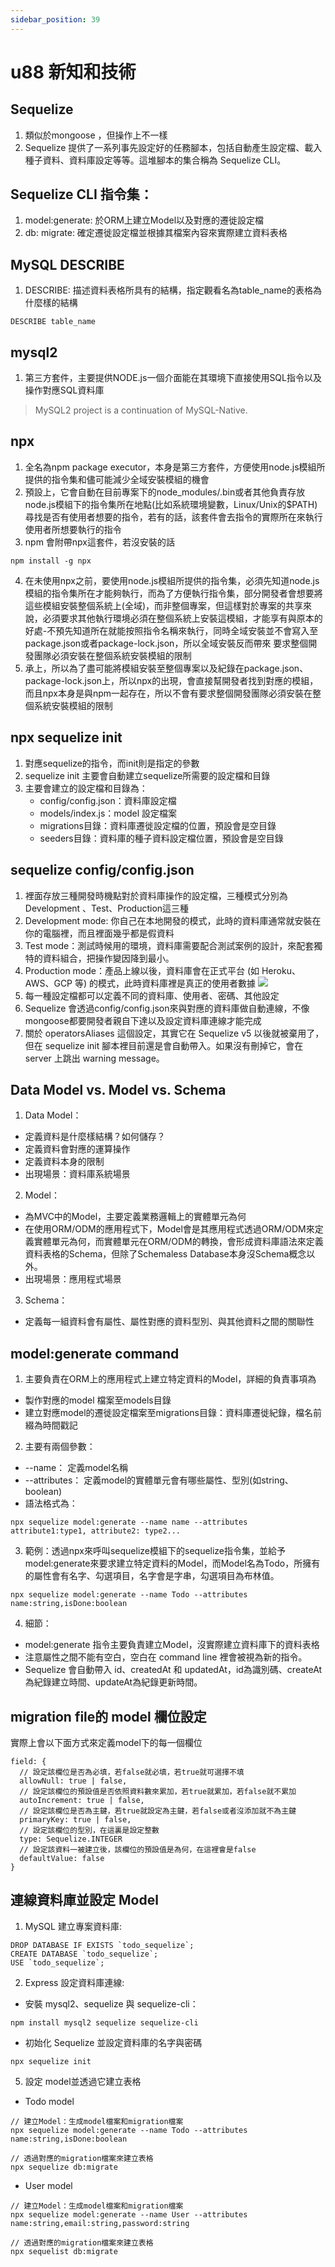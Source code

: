 ```yaml
---
sidebar_position: 39
---
```


# u88 新知和技術 



## Sequelize
1. 類似於mongoose ，但操作上不一樣
2. Sequelize 提供了一系列事先設定好的任務腳本，包括自動產生設定檔、載入種子資料、資料庫設定等等。這堆腳本的集合稱為 Sequelize CLI。


## Sequelize CLI 指令集：
1. model:generate: 於ORM上建立Model以及對應的遷徙設定檔
2. db: migrate: 確定遷徙設定檔並根據其檔案內容來實際建立資料表格


## MySQL DESCRIBE
1. DESCRIBE: 描述資料表格所具有的結構，指定觀看名為table_name的表格為什麼樣的結構
```
DESCRIBE table_name
```

## mysql2
1. 第三方套件，主要提供NODE.js一個介面能在其環境下直接使用SQL指令以及操作對應SQL資料庫
> MySQL2 project is a continuation of MySQL-Native.

## npx
1. 全名為npm package executor，本身是第三方套件，方便使用node.js模組所提供的指令集和儘可能減少全域安裝模組的機會
2. 預設上，它會自動在目前專案下的node_modules/.bin或者其他負責存放node.js模組下的指令集所在地點(比如系統環境變數，Linux/Unix的$PATH)尋找是否有使用者想要的指令，若有的話，該套件會去指令的實際所在來執行使用者所想要執行的指令
3. npm 會附帶npx這套件，若沒安裝的話
```
npm install -g npx
```
4. 在未使用npx之前，要使用node.js模組所提供的指令集，必須先知道node.js模組的指令集所在才能夠執行，而為了方便執行指令集，部分開發者會想要將這些模組安裝整個系統上(全域)，而非整個專案，但這樣對於專案的共享來說，必須要求其他執行環境必須在整個系統上安裝這模組，才能享有與原本的好處-不預先知道所在就能按照指令名稱來執行，同時全域安裝並不會寫入至package.json或者package-lock.json，所以全域安裝反而帶來 要求整個開發團隊必須安裝在整個系統安裝模組的限制
5. 承上，所以為了盡可能將模組安裝至整個專案以及紀錄在package.json、package-lock.json上，所以npx的出現，會直接幫開發者找到對應的模組，而且npx本身是與npm一起存在，所以不會有要求整個開發團隊必須安裝在整個系統安裝模組的限制



## npx sequelize init  
1. 對應sequelize的指令，而init則是指定的參數
2. sequelize init 主要會自動建立sequelize所需要的設定檔和目錄
3. 主要會建立的設定檔和目錄為：
    - config/config.json：資料庫設定檔
    - models/index.js：model 設定檔案
    - migrations目錄：資料庫遷徙設定檔的位置，預設會是空目錄
    - seeders目錄：資料庫的種子資料設定檔位置，預設會是空目錄

## sequelize config/config.json
1. 裡面存放三種開發時機點對於資料庫操作的設定檔，三種模式分別為Development 、Test、Production這三種
2. Development mode: 你自己在本地開發的模式，此時的資料庫通常就安裝在你的電腦裡，而且裡面幾乎都是假資料
3. Test mode：測試時候用的環境，資料庫需要配合測試案例的設計，來配套獨特的資料組合，把操作變因降到最小。
4. Production mode：產品上線以後，資料庫會在正式平台 (如 Heroku、AWS、GCP 等) 的模式，此時資料庫裡是真正的使用者數據
![](https://res.cloudinary.com/dqfxgtyoi/image/upload/v1642693447/blog/database/sequelize/config.json_ydf3g3.png)
5. 每一種設定檔都可以定義不同的資料庫、使用者、密碼、其他設定
6. Sequelize 會透過config/config.json來與對應的資料庫做自動連線，不像mongoose都要開發者親自下達以及設定資料庫連線才能完成
7. 關於 operatorsAliases 這個設定，其實它在 Sequelize v5 以後就被棄用了，但在 sequelize init 腳本裡目前還是會自動帶入。如果沒有刪掉它，會在 server 上跳出 warning message。





## Data Model vs. Model vs. Schema
1. Data Model：
  - 定義資料是什麼樣結構？如何儲存？
  - 定義資料會對應的運算操作
  - 定義資料本身的限制
  - 出現場景：資料庫系統場景
2. Model：
  - 為MVC中的Model，主要定義業務邏輯上的實體單元為何
  - 在使用ORM/ODM的應用程式下，Model會是其應用程式透過ORM/ODM來定義實體單元為何，而實體單元在ORM/ODM的轉換，會形成資料庫語法來定義資料表格的Schema，但除了Schemaless Database本身沒Schema概念以外。
  - 出現場景：應用程式場景
3. Schema：
  - 定義每一組資料會有屬性、屬性對應的資料型別、與其他資料之間的關聯性




## model:generate command
1. 主要負責在ORM上的應用程式上建立特定資料的Model，詳細的負責事項為
  - 製作對應的model 檔案至models目錄
  - 建立對應model的遷徙設定檔案至migrations目錄：資料庫遷徙紀錄，檔名前綴為時間戳記

2. 主要有兩個參數：
  - --name： 定義model名稱
  - --attributes： 定義model的實體單元會有哪些屬性、型別(如string、boolean)
  - 語法格式為：
  ```
  npx sequelize model:generate --name name --attributes attribute1:type1, attribute2: type2...
  ```

3. 範例：透過npx來呼叫sequelize模組下的sequelize指令集，並給予model:generate來要求建立特定資料的Model，而Model名為Todo，所擁有的屬性會有名字、勾選項目，名字會是字串，勾選項目為布林值。
```
npx sequelize model:generate --name Todo --attributes name:string,isDone:boolean
```
4. 細節：
  - model:generate 指令主要負責建立Model，沒實際建立資料庫下的資料表格
  - 注意屬性之間不能有空白，空白在 command line 裡會被視為新的指令。
  - Sequelize 會自動帶入 id、createdAt 和 updatedAt，id為識別碼、createAt為紀錄建立時間、updateAt為紀錄更新時間。

## migration file的 model 欄位設定
實際上會以下面方式來定義model下的每一個欄位
```
field: {
  // 設定該欄位是否為必填，若false就必填，若true就可選擇不填
  allowNull: true | false,
  // 設定該欄位的預設值是否依照資料數來累加，若true就累加，若false就不累加
  autoIncrement: true | false,
  // 設定該欄位是否為主鍵，若true就設定為主鍵，若false或者沒添加就不為主鍵
  primaryKey: true | false,
  // 設定該欄位的型別，在這裏是設定整數
  type: Sequelize.INTEGER
  // 設定該資料一被建立後，該欄位的預設值是為何，在這裡會是false
  defaultValue: false
}
```






## 連線資料庫並設定 Model 
1. MySQL 建立專案資料庫:
```
DROP DATABASE IF EXISTS `todo_sequelize`;
CREATE DATABASE `todo_sequelize`;
USE `todo_sequelize`;
```
2. Express 設定資料庫連線:
  - 安裝 mysql2、sequelize 與 sequelize-cli：
  ```
  npm install mysql2 sequelize sequelize-cli
  ```
  - 初始化 Sequelize 並設定資料庫的名字與密碼
  ```
  npx sequelize init
  ```
5. 設定 model並透過它建立表格
 - Todo model
 ```
 // 建立Model：生成model檔案和migration檔案
 npx sequelize model:generate --name Todo --attributes name:string,isDone:boolean

 // 透過對應的migration檔案來建立表格 
 npx sequelize db:migrate 
 ```
 - User model
```
// 建立Model：生成model檔案和migration檔案
npx sequelize model:generate --name User --attributes name:string,email:string,password:string

// 透過對應的migration檔案來建立表格
npx sequelist db:migrate
```
